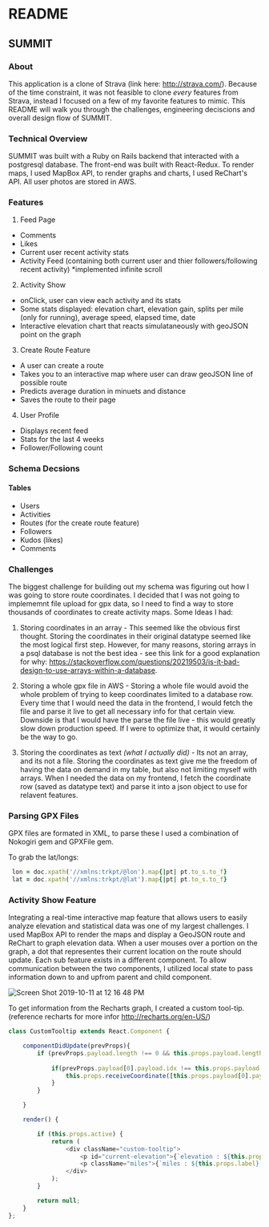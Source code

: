 # README

## SUMMIT 

### About
This application is a clone of Strava (link here: http://strava.com/). Because of the time constraint, it was not feasible to clone *every* features from Strava, instead I focused on a few of my favorite features to mimic. This README will walk you through the challenges, engineering deciscions and overall design flow of SUMMIT. 

### Technical Overview
SUMMIT was built with a Ruby on Rails backend that interacted with a postgresql database. The front-end was built with React-Redux. To render maps, I used MapBox API, to render graphs and charts, I used ReChart's API. All user photos are stored in AWS.

### Features

1. Feed Page
  - Comments
  - Likes
  - Current user recent activity stats 
  - Activity Feed (containing both current user and thier followers/following recent activity) *implemented infinite scroll

2. Activity Show
  - onClick, user can view each activity and its stats 
  - Some stats displayed: elevation chart, elevation gain, splits per mile (only for running), average speed, elapsed time,     date
  - Interactive elevation chart that reacts simulataneously with geoJSON point on the graph
  
3. Create Route Feature 
  - A user can create a route
  - Takes you to an interactive map where user can draw geoJSON line of possible route
  - Predicts average duration in minuets and distance 
  - Saves the route to their page
  
4. User Profile
  - Displays recent feed
  - Stats for the last 4 weeks
  - Follower/Following count
  
  
 ### Schema Decsions
 
 #### Tables 
 - Users 
 - Activities
 - Routes (for the create route feature)
 - Followers
 - Kudos (likes)
 - Comments
 
 ### Challenges 
 The biggest challenge for building out my schema was figuring out how I was going to store route coordinates. I decided that I was not going to implememnt file upload for gpx data, so I need to find a way to store thousands of coordinates to create activity maps. Some Ideas I had:
  1. Storing coordinates in an array - This seemed like the obvious first thought. Storing the coordinates in their original datatype seemed like the most logical first step. However, for many reasons, storing arrays in a psql database is not the best idea - see this link for a good explanation for why: https://stackoverflow.com/questions/20219503/is-it-bad-design-to-use-arrays-within-a-database. 
  
  2. Storing a whole gpx file in AWS - Storing a whole file would avoid the whole problem of trying to keep coordinates limited to a database row. Every time that I would need the data in the frontend, I would fetch the file and parse it live to get all necessary info for that certain view. Downside is that I would have the parse the file live - this would greatly slow down production speed. If I were to optimize that, it would certainly be the way to go.
  
  3. Storing the coordinates as text *(what I actually did)* - Its not an array, and its not a file. Storing the coordinates as text give me the freedom of having the data on demand in my table, but also not limiting myself with arrays. When I needed the data on my frontend, I fetch the coordinate row (saved as datatype text) and parse it into a json object to use for relavent features. 
  
 ### Parsing GPX Files
 GPX files are formated in XML, to parse these I used a combination of Nokogiri gem and GPXFile gem. 
 
 To grab the lat/longs: 
 
 ```ruby
  lon = doc.xpath('//xmlns:trkpt/@lon').map{|pt| pt.to_s.to_f}
  lat = doc.xpath('//xmlns:trkpt/@lat').map{|pt| pt.to_s.to_f}
 ```
 
 ### Activity Show Feature 
 
Integrating a real-time interactive map feature that allows users to easily analyze elevation and statistical data was one of my largest challenges. I used MapBox API to render the maps and display a GeoJSON route and ReChart to graph elevation data. When a user mouses over a portion on the graph, a dot that representes their current location on the route should update. Each sub feature exists in a different component. To allow communication between the two components, I utilized local state to pass information down to and upfrom parent and child component.

![Screen Shot 2019-10-11 at 12 16 48 PM](https://user-images.githubusercontent.com/20862546/66678692-507dac00-ec21-11e9-8cee-b5f0f0761223.png)


To get information from the Recharts graph, I created a custom tool-tip. (reference recharts for more infor http://recharts.org/en-US/)

```js
class CustomTooltip extends React.Component {

    componentDidUpdate(prevProps){
        if (prevProps.payload.length !== 0 && this.props.payload.length !== 0){
            
            if(prevProps.payload[0].payload.idx !== this.props.payload[0].payload.idx){
                this.props.receiveCoordinate([this.props.payload[0].payload.idx])
            }
        }

    }

    render() {

        if (this.props.active) {
            return (
                <div className="custom-tooltip">
                    <p id="current-elevation">{`elevation : ${this.props.payload[0].value} ft`}</p>
                    <p className="miles">{`miles : ${this.props.label} mi`}</p>
                </div>
            );
        }

        return null;
    }
};
```
